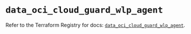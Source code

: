 # `data_oci_cloud_guard_wlp_agent`

Refer to the Terraform Registry for docs: [`data_oci_cloud_guard_wlp_agent`](https://registry.terraform.io/providers/oracle/oci/7.19.0/docs/data-sources/cloud_guard_wlp_agent).
